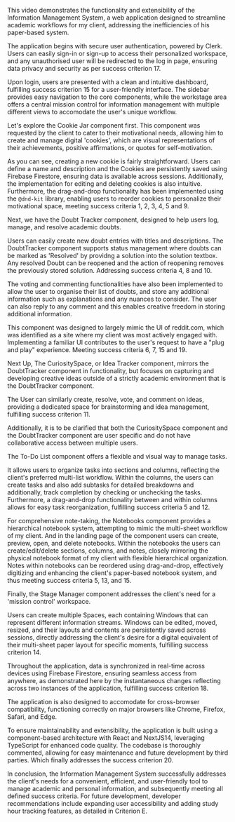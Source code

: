 This video demonstrates the functionality and extensibility of the Information Management System, a web application designed to streamline academic workflows for my client, addressing the inefficiencies of his paper-based system.

The application begins with secure user authentication, powered by Clerk. Users can easily sign-in or sign-up to access their personalized workspace, and any unauthorised user will be redirected to the log in page, ensuring data privacy and security as per success criterion 17.

Upon login, users are presented with a clean and intuitive dashboard, fulfilling success criterion 15 for a user-friendly interface. The sidebar provides easy navigation to the core components, while the workstage area offers a central mission control for information management with multiple different views to accomodate the user's unique workflow.

Let's explore the Cookie Jar component first. This component was requested by the client to cater to their motivational needs, allowing him to create and manage digital 'cookies', which are visual representations of their achievements, positive affirmations, or quotes for self-motivation.

As you can see, creating a new cookie is fairly straightforward. Users can define a name and description and the Cookies are persistently saved using Firebase Firestore, ensuring data is available across sessions. Additionally, the implementation for editing and deleting cookies is also intuitive. Furthermore, the drag-and-drop functionality has been implemented using the `@dnd-kit` library, enabling users to reorder cookies to personalize their motivational space, meeting success criteria 1, 2, 3, 4, 5 and 9.

Next, we have the Doubt Tracker component, designed to help users log, manage, and resolve academic doubts.

Users can easily create new doubt entries with titles and descriptions. The DoubtTracker component supports status management where doubts can be marked as 'Resolved' by providng a solution into the solution textbox. Any resolved Doubt can be reopened and the action of reopening removes the previously stored solution. Addressing success criteria 4, 8 and 10.

The voting and commenting functionalities have also been implemented to allow the user to organise their list of doubts, and store any additional information such as explanations and any nuances to consider. The user can also reply to any comment and this enables creative freedom in storing additional information.

This component was designed to largely mimic the UI of reddit.com, which was identified as a site where my client was most actively engaged with. Implementing a familiar UI contributes to the user's request to have a "plug and play" experience. Meeting success criteria 6, 7, 15 and 19.

Next Up, The CuriositySpace, or Idea Tracker component, mirrors the DoubtTracker component in functionality, but focuses on capturing and developing creative ideas outside of a strictly academic environment that is the DoubtTracker component.

The User can similarly create, resolve, vote, and comment on ideas, providing a dedicated space for brainstorming and idea management, fulfilling success criterion 11.

Additionally, it is to be clarified that both the CuriositySpace component and the DoubtTracker component are user specific and do not have collaborative access between multiple users.

The To-Do List component offers a flexible and visual way to manage tasks.

It allows users to organize tasks into sections and columns, reflecting the client's preferred multi-list workflow. Within the columns, the users can create tasks and also add subtasks for detailed breakdowns and additionally, track completion by checking or unchecking the tasks. Furthermore, a drag-and-drop functionality between and within columns allows for easy task reorganization, fulfilling success criteria 5 and 12.

For comprehensive note-taking, the Notebooks component provides a hierarchical notebook system, attempting to mimic the multi-sheet workflow of my client.
And in the landing page of the component users can create, preview, open, and delete notebooks. Within the notebooks the users can create/edit/delete sections, columns, and notes, closely mirroring the physical notebook format of my client with flexible hierarchical organization. Notes within notebooks can be reordered using drag-and-drop, effectively digitizing and enhancing the client's paper-based notebook system, and thus meeting success criteria 5, 13, and 15.

Finally, the Stage Manager component addresses the client's need for a 'mission control' workspace.

Users can create multiple Spaces, each containing Windows that can represent different information streams. Windows can be edited, moved, resized, and their layouts and contents are persistently saved across sessions, directly addressing the client's desire for a digital equivalent of their multi-sheet paper layout for specific moments, fulfilling success criterion 14.

Throughout the application, data is synchronized in real-time across devices using Firebase Firestore, ensuring seamless access from anywhere, as demonstrated here by the instantaneous changes reflecting across two instances of the application, fulfilling success criterion 18.

The application is also designed to accomodate for cross-browser compatibility, functioning correctly on major browsers like Chrome, Firefox, Safari, and Edge.

To ensure maintainability and extensibility, the application is built using a component-based architecture with React and NextJS14, leveraging TypeScript for enhanced code quality. The codebase is thoroughly commented, allowing for easy maintenance and future development by third parties. Which finally addresses the success criterion 20.

In conclusion, the Information Management System successfully addresses the client's needs for a convenient, efficient, and user-friendly tool to manage academic and personal information, and subsequently meeting all defined success criteria. For future development, developer recommendations include expanding user accessibility and adding study hour tracking features, as detailed in Criterion E.
